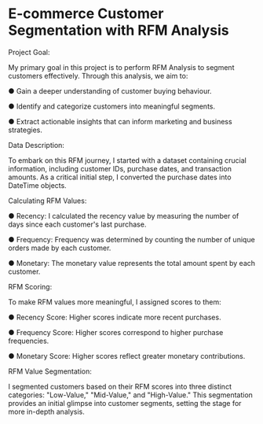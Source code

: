 # E-commerce Customer Segmentation with RFM Analysis

Project Goal:


My primary goal in this project is to perform RFM Analysis to segment customers effectively. Through this analysis, we aim to:

● Gain a deeper understanding of customer buying behaviour.

● Identify and categorize customers into meaningful segments.

● Extract actionable insights that can inform marketing and business strategies.

Data Description:

To embark on this RFM journey, I started with a dataset containing crucial information, including customer IDs, purchase dates, and transaction amounts. As a critical initial step, I converted the purchase dates into DateTime objects.

Calculating RFM Values:

● Recency: I calculated the recency value by measuring the number of days since each customer's last purchase.

● Frequency: Frequency was determined by counting the number of unique orders made by each customer.

● Monetary: The monetary value represents the total amount spent by each customer.

RFM Scoring:

To make RFM values more meaningful, I assigned scores to them:

● Recency Score: Higher scores indicate more recent purchases.

● Frequency Score: Higher scores correspond to higher purchase frequencies.

● Monetary Score: Higher scores reflect greater monetary contributions.

RFM Value Segmentation:

I segmented customers based on their RFM scores into three distinct categories: "Low-Value," "Mid-Value," and "High-Value." This segmentation provides an initial glimpse into customer segments, setting the stage for more in-depth analysis.
